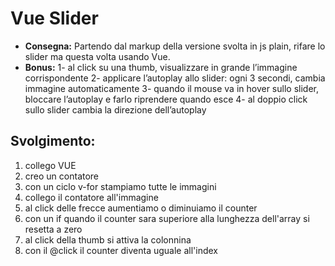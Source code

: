 **Vue Slider**
===
- **Consegna:**
Partendo dal markup della versione svolta in js plain, rifare lo slider ma questa volta usando Vue.
- **Bonus:**
1- al click su una thumb, visualizzare in grande l’immagine corrispondente
2- applicare l’autoplay allo slider: ogni 3 secondi, cambia immagine automaticamente
3- quando il mouse va in hover sullo slider, bloccare l’autoplay e farlo riprendere quando esce
4- al doppio click sullo slider cambia la direzione dell’autoplay

## Svolgimento:
1. collego VUE
2. creo un contatore
3. con un ciclo v-for stampiamo tutte le immagini
4. collego il contatore all'immagine
5. al click delle frecce aumentiamo o diminuiamo il counter
6. con un if quando il counter sara superiore alla lunghezza dell'array si resetta a zero
7. al click della thumb si attiva la colonnina
8. con il @click il counter diventa uguale all'index
